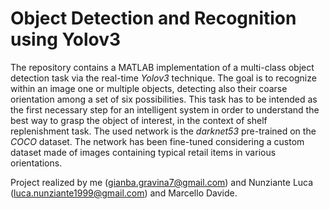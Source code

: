 # Object Detection and Recognition using Yolov3
The repository contains a MATLAB implementation of a multi-class object detection task via the real-time _Yolov3_ technique.
The goal is to recognize within an image one or multiple objects, detecting also their coarse orientation among a set of six possibilities.
This task has to be intended as the first necessary step for an intelligent system in order to understand the best way to grasp the object of interest, in the context of shelf replenishment task.
The used network is the _darknet53_ pre-trained on the _COCO_ dataset. The network has been fine-tuned considering a custom dataset made of images containing typical retail items in various orientations.

Project realized by me (gianba.gravina7@gmail.com) and Nunziante Luca (luca.nunziante1999@gmail.com) and Marcello Davide.
